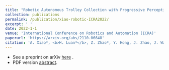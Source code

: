 ```yaml
---
title: "Robotic Autonomous Trolley Collection with Progressive Perception and Nonlinear Model Predictive Control"
collection: publications
permalink: /publication/xiao-robotic-ICRA2022/
excerpt: ' '
date: 2022-1-1
venue: 'International Conference on Robotics and Automation (ICRA)'
paperurl: 'https://arxiv.org/abs/2110.06648'
citation: 'A. Xiao*, <b>H. Luan*</b>, Z. Zhao*, Y. Hong, J. Zhao, J. Wang, M. Q.-H. Meng. &quot;Robotic autonomous trolley collection with progressive perception and nonlinear model predictive control.&quot; <i> International Conference on Robotics and Automation (ICRA)</i>, 2022. <b>Under Review.</b>'
---
```


-   See a preprint on arXiv [here](https://arxiv.org/abs/2110.06648) . 
-   PDF version [abstract](/files/abstr-Xiao_robotic_ICRA2022.pdf). 

<!--

Recommended citation: A. Xiao\*, H. Luan\*, Z. Zhao\*, Y. Hong, J. Zhao, J. Wang, M. Q.-H. Meng. &quot;Robotic autonomous trolley collection with progressive perception and nonlinear model predictive control.&quot; <i> International Conference on Robotics and Automation (ICRA)</i>, 2022.

-->


